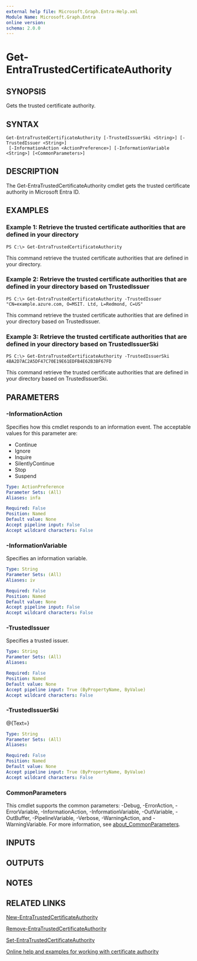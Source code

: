 ```yaml
---
external help file: Microsoft.Graph.Entra-Help.xml
Module Name: Microsoft.Graph.Entra
online version:
schema: 2.0.0
---
```


# Get-EntraTrustedCertificateAuthority

## SYNOPSIS
Gets the trusted certificate authority.

## SYNTAX

```
Get-EntraTrustedCertificateAuthority [-TrustedIssuerSki <String>] [-TrustedIssuer <String>]
 [-InformationAction <ActionPreference>] [-InformationVariable <String>] [<CommonParameters>]
```

## DESCRIPTION
The Get-EntraTrustedCertificateAuthority cmdlet gets the trusted certificate authority in Microsoft Entra ID.

## EXAMPLES

### Example 1: Retrieve the trusted certificate authorities that are defined in your directory
```
PS C:\> Get-EntraTrustedCertificateAuthority
```

This command retrieve the trusted certificate authorities that are defined in your directory.

### Example 2: Retrieve the trusted certificate authorities that are defined in your directory based on TrustedIssuer
```
PS C:\> Get-EntraTrustedCertificateAuthority -TrustedIssuer "CN=example.azure.com, O=MSIT. Ltd, L=Redmond, C=US"
```

This command retrieve the trusted certificate authorities that are defined in your directory based on TrustedIssuer.

### Example 3: Retrieve the trusted certificate authorities that are defined in your directory based on TrustedIssuerSki
```
PS C:\> Get-EntraTrustedCertificateAuthority -TrustedIssuerSki 4BA2D7AC2A5DF47C70E19E61EDFB4E62B3BF67FD
```

This command retrieve the trusted certificate authorities that are defined in your directory based on TrustedIssuerSki.

## PARAMETERS

### -InformationAction
Specifies how this cmdlet responds to an information event.
The acceptable values for this parameter are:

- Continue
- Ignore
- Inquire
- SilentlyContinue
- Stop
- Suspend

```yaml
Type: ActionPreference
Parameter Sets: (All)
Aliases: infa

Required: False
Position: Named
Default value: None
Accept pipeline input: False
Accept wildcard characters: False
```

### -InformationVariable
Specifies an information variable.

```yaml
Type: String
Parameter Sets: (All)
Aliases: iv

Required: False
Position: Named
Default value: None
Accept pipeline input: False
Accept wildcard characters: False
```

### -TrustedIssuer
Specifies a trusted issuer.

```yaml
Type: String
Parameter Sets: (All)
Aliases:

Required: False
Position: Named
Default value: None
Accept pipeline input: True (ByPropertyName, ByValue)
Accept wildcard characters: False
```

### -TrustedIssuerSki
@{Text=}

```yaml
Type: String
Parameter Sets: (All)
Aliases:

Required: False
Position: Named
Default value: None
Accept pipeline input: True (ByPropertyName, ByValue)
Accept wildcard characters: False
```

### CommonParameters
This cmdlet supports the common parameters: -Debug, -ErrorAction, -ErrorVariable, -InformationAction, -InformationVariable, -OutVariable, -OutBuffer, -PipelineVariable, -Verbose, -WarningAction, and -WarningVariable. For more information, see [about_CommonParameters](http://go.microsoft.com/fwlink/?LinkID=113216).

## INPUTS

## OUTPUTS

## NOTES

## RELATED LINKS

[New-EntraTrustedCertificateAuthority]()

[Remove-EntraTrustedCertificateAuthority]()

[Set-EntraTrustedCertificateAuthority]()

[Online help and examples for working with certificate authority](https://azure.microsoft.com/en-us/documentation/articles/active-directory-certificate-based-authentication-ios/)


